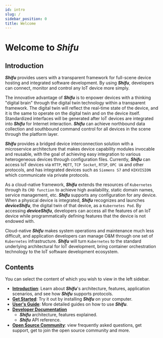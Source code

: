 ```yaml
---
id: intro
slug: /
sidebar_position: 0
title: Welcome
---
```


# Welcome to ***Shifu***

## Introduction

***Shifu*** provides users with a transparent framework for full-scene device hosting and integrated software development. By using ***Shifu***, developers can connect, monitor and control any IoT device more simply. 

The innovative advantage of ***Shifu*** is to enpower devices with a thinking "digital brain" through the digital twin technology within a transparent framework. The digital twin will reflect the real-time state of the device, and it is the same to operate on the digital twin and on the device itself. Standardized interfaces will be generated after IoT devices are integrated into ***Shifu***  for Internet interaction. ***Shifu*** can achieve northbound data collection and southbound command control for all devices in the scene through the platform layer. 

***Shifu*** provides a bridged device interconnection solution with a microservice architecture that makes device capability modules invocable and reusable, with the goal of achieving easy integration to various heterogeneous devices through configuration files. Currently, ***Shifu*** can access IoT devices via `HTTP`, `MQTT`, `TCP Socket`, `RTSP`, `OPC UA` and other protocols, and has integrated devices such as `Siemens S7` and `HIKVISION` which communicate via private protocols. 

As a cloud-native framework, ***Shifu*** extends the resources of `Kubernetes` through its `CRD function` to achieve high availability, static domain names, service management, etc. ***Shifu*** supports any configuration for any device. When a physical device is integrated, ***Shifu*** recognizes and launches ***deviceShifu***, the digital twin of that device, as a `Kubernetes Pod`. By accessing ***deviceShifu***, developers can access all the features of an IoT device while programmatically defining features that the device is not endowed with. 

Cloud-native ***Shifu*** makes system operations and maintenance much less difficult, and application developers can manage O&M through one set of `Kubernetes` infrastructure. ***Shifu*** will turn `Kubernetes` to the standard underlying architectural for IoT development, bring container orchestration technology to the IoT software development ecosystem.

## Contents

You can select the content of which you wish to view in the left sidebar.

- [**Introduction**](./introduction/): Learn about ***Shifu***'s architecture, features, application scenarios, and see how ***Shifu*** supports protocols.
- [**Get Started**](./tutorials/): Try it out by installing ***Shifu*** on your computer.
- [**User's Guide**](./guides/): More detailed guides on how to use ***Shifu***.
- [**Developer Documentation**](./references/)
    - ***Shifu*** architecture, features explained.
    - ***Shifu*** API reference.
- [**Open Source Community**](./community/): view frequently asked questions, get support, get to join the open source community and more.
